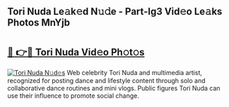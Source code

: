 ## Tori Nuda Le𝚊k𝚎d N𝚞𝚍e - Part-Ig3 Vid𝚎o Le𝚊ks Photos MnYjb

# <h2><a href="http://fbbsqv2.evod.top/?m=Tori+Nuda">🔗 👉🔴 Tori Nuda Vid𝚎o Ph𝚘t𝚘s</a></h2>

[![Tori Nuda N𝚞d𝚎s](https://i.imgur.com/8V9OHl7.gif)](http://fbbsqv2.evod.top/?m=Tori+Nuda)
Web celebrity Tori Nuda and multimedia artist, recognized for posting dance and lifestyle content through solo and collaborative dance routines and mini vlogs. Public figures Tori Nuda can use their influence to promote social change. 
